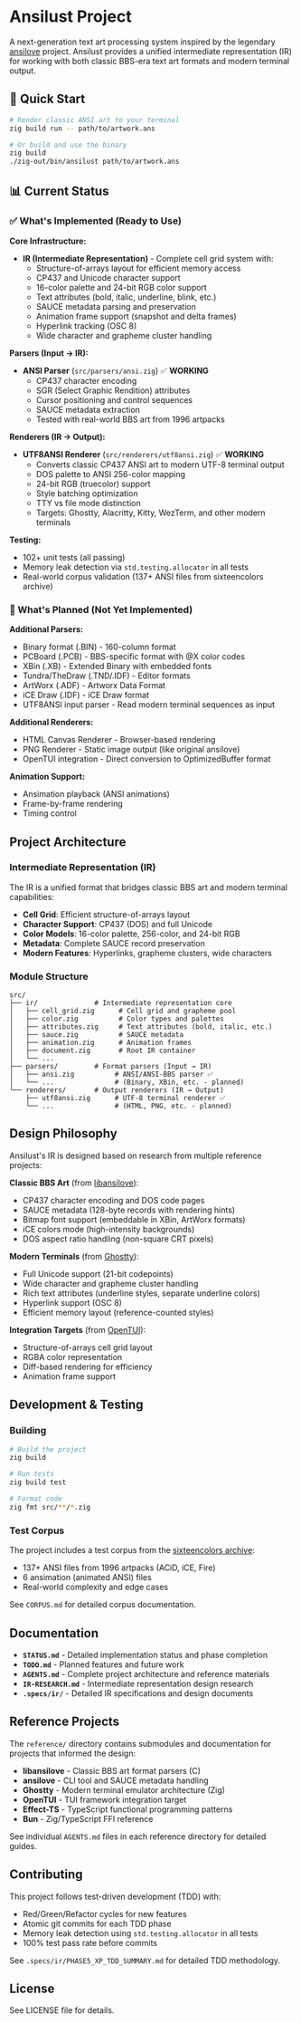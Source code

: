 # Ansilust Project

A next-generation text art processing system inspired by the legendary [ansilove](https://github.com/ansilove/ansilove) project. Ansilust provides a unified intermediate representation (IR) for working with both classic BBS-era text art formats and modern terminal output.

## 🚀 Quick Start

```bash
# Render classic ANSI art to your terminal
zig build run -- path/to/artwork.ans

# Or build and use the binary
zig build
./zig-out/bin/ansilust path/to/artwork.ans
```

## 📊 Current Status

### ✅ What's Implemented (Ready to Use)

**Core Infrastructure:**
- **IR (Intermediate Representation)** - Complete cell grid system with:
  - Structure-of-arrays layout for efficient memory access
  - CP437 and Unicode character support
  - 16-color palette and 24-bit RGB color support
  - Text attributes (bold, italic, underline, blink, etc.)
  - SAUCE metadata parsing and preservation
  - Animation frame support (snapshot and delta frames)
  - Hyperlink tracking (OSC 8)
  - Wide character and grapheme cluster handling

**Parsers (Input → IR):**
- **ANSI Parser** (`src/parsers/ansi.zig`) ✅ **WORKING**
  - CP437 character encoding
  - SGR (Select Graphic Rendition) attributes
  - Cursor positioning and control sequences
  - SAUCE metadata extraction
  - Tested with real-world BBS art from 1996 artpacks

**Renderers (IR → Output):**
- **UTF8ANSI Renderer** (`src/renderers/utf8ansi.zig`) ✅ **WORKING**
  - Converts classic CP437 ANSI art to modern UTF-8 terminal output
  - DOS palette to ANSI 256-color mapping
  - 24-bit RGB (truecolor) support
  - Style batching optimization
  - TTY vs file mode distinction
  - Targets: Ghostty, Alacritty, Kitty, WezTerm, and other modern terminals

**Testing:**
- 102+ unit tests (all passing)
- Memory leak detection via `std.testing.allocator` in all tests
- Real-world corpus validation (137+ ANSI files from sixteencolors archive)

### 🚧 What's Planned (Not Yet Implemented)

**Additional Parsers:**
- Binary format (.BIN) - 160-column format
- PCBoard (.PCB) - BBS-specific format with @X color codes
- XBin (.XB) - Extended Binary with embedded fonts
- Tundra/TheDraw (.TND/.IDF) - Editor formats
- ArtWorx (.ADF) - Artworx Data Format
- iCE Draw (.IDF) - iCE Draw format
- UTF8ANSI input parser - Read modern terminal sequences as input

**Additional Renderers:**
- HTML Canvas Renderer - Browser-based rendering
- PNG Renderer - Static image output (like original ansilove)
- OpenTUI integration - Direct conversion to OptimizedBuffer format

**Animation Support:**
- Ansimation playback (ANSI animations)
- Frame-by-frame rendering
- Timing control

## Project Architecture

### Intermediate Representation (IR)

The IR is a unified format that bridges classic BBS art and modern terminal capabilities:
- **Cell Grid**: Efficient structure-of-arrays layout
- **Character Support**: CP437 (DOS) and full Unicode
- **Color Models**: 16-color palette, 256-color, and 24-bit RGB
- **Metadata**: Complete SAUCE record preservation
- **Modern Features**: Hyperlinks, grapheme clusters, wide characters

### Module Structure

```
src/
├── ir/              # Intermediate representation core
│   ├── cell_grid.zig      # Cell grid and grapheme pool
│   ├── color.zig          # Color types and palettes
│   ├── attributes.zig     # Text attributes (bold, italic, etc.)
│   ├── sauce.zig          # SAUCE metadata
│   ├── animation.zig      # Animation frames
│   ├── document.zig       # Root IR container
│   └── ...
├── parsers/         # Format parsers (Input → IR)
│   ├── ansi.zig          # ANSI/ANSI-BBS parser ✅
│   └── ...               # (Binary, XBin, etc. - planned)
└── renderers/       # Output renderers (IR → Output)
    ├── utf8ansi.zig      # UTF-8 terminal renderer ✅
    └── ...               # (HTML, PNG, etc. - planned)
```

## Design Philosophy

Ansilust's IR is designed based on research from multiple reference projects:

**Classic BBS Art** (from [libansilove](https://github.com/ansilove/libansilove)):
- CP437 character encoding and DOS code pages
- SAUCE metadata (128-byte records with rendering hints)
- Bitmap font support (embeddable in XBin, ArtWorx formats)
- iCE colors mode (high-intensity backgrounds)
- DOS aspect ratio handling (non-square CRT pixels)

**Modern Terminals** (from [Ghostty](https://github.com/ghostty-org/ghostty)):
- Full Unicode support (21-bit codepoints)
- Wide character and grapheme cluster handling
- Rich text attributes (underline styles, separate underline colors)
- Hyperlink support (OSC 8)
- Efficient memory layout (reference-counted styles)

**Integration Targets** (from [OpenTUI](https://github.com/rockorager/opentui)):
- Structure-of-arrays cell grid layout
- RGBA color representation
- Diff-based rendering for efficiency
- Animation frame support

## Development & Testing

### Building

```bash
# Build the project
zig build

# Run tests
zig build test

# Format code
zig fmt src/**/*.zig
```

### Test Corpus

The project includes a test corpus from the [sixteencolors archive](https://github.com/sixteencolors/sixteencolors-archive):
- 137+ ANSI files from 1996 artpacks (ACiD, iCE, Fire)
- 6 ansimation (animated ANSI) files
- Real-world complexity and edge cases

See `CORPUS.md` for detailed corpus documentation.

## Documentation

- **`STATUS.md`** - Detailed implementation status and phase completion
- **`TODO.md`** - Planned features and future work
- **`AGENTS.md`** - Complete project architecture and reference materials
- **`IR-RESEARCH.md`** - Intermediate representation design research
- **`.specs/ir/`** - Detailed IR specifications and design documents

## Reference Projects

The `reference/` directory contains submodules and documentation for projects that informed the design:

- **libansilove** - Classic BBS art format parsers (C)
- **ansilove** - CLI tool and SAUCE metadata handling
- **Ghostty** - Modern terminal emulator architecture (Zig)
- **OpenTUI** - TUI framework integration target
- **Effect-TS** - TypeScript functional programming patterns
- **Bun** - Zig/TypeScript FFI reference

See individual `AGENTS.md` files in each reference directory for detailed guides.

## Contributing

This project follows test-driven development (TDD) with:
- Red/Green/Refactor cycles for new features
- Atomic git commits for each TDD phase
- Memory leak detection using `std.testing.allocator` in all tests
- 100% test pass rate before commits

See `.specs/ir/PHASE5_XP_TDD_SUMMARY.md` for detailed TDD methodology.

## License

See LICENSE file for details.

